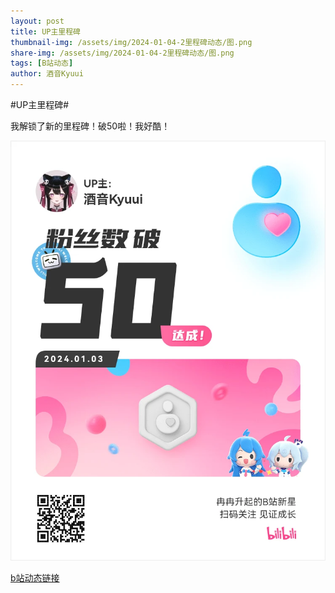 ```yaml
---
layout: post
title: UP主里程碑
thumbnail-img: /assets/img/2024-01-04-2里程碑动态/图.png
share-img: /assets/img/2024-01-04-2里程碑动态/图.png
tags: [B站动态]
author: 酒音Kyuui
---
```


#UP主里程碑#

我解锁了新的里程碑！破50啦！我好酷！

![](/assets/img/2024-01-04-2里程碑动态/图.png)

[b站动态链接](https://www.bilibili.com/opus/882474269010821122)
